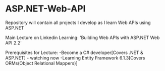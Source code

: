 # ASP.NET-Web-API
Repository will contain all projects I develop as I learn Web APIs using ASP.NET


Main Lecture on Linkedin Learning: 'Building Web APIs with ASP.NET Web API 2.2'

Prerequisites for Lecture:
-Become a C# developer[Covers .NET & ASP.NET] - watching now
-Learning Entity Framework 6.1.3[Covers ORMs(Object Relational Mappers)]
